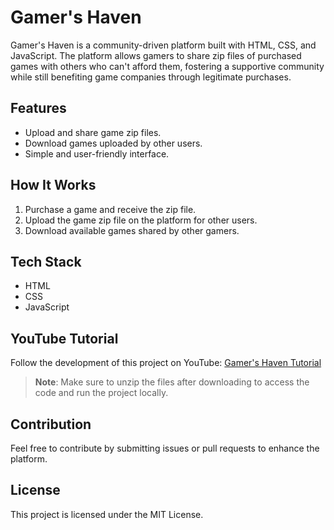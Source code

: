 # Gamer's Haven

Gamer's Haven is a community-driven platform built with HTML, CSS, and JavaScript. The platform allows gamers to share zip files of purchased games with others who can't afford them, fostering a supportive community while still benefiting game companies through legitimate purchases.

## Features

- Upload and share game zip files.
- Download games uploaded by other users.
- Simple and user-friendly interface.

## How It Works

1. Purchase a game and receive the zip file.
2. Upload the game zip file on the platform for other users.
3. Download available games shared by other gamers.

## Tech Stack

- HTML
- CSS
- JavaScript

## YouTube Tutorial

Follow the development of this project on YouTube: [Gamer's Haven Tutorial](https://youtu.be/TxyWL_f9WTs?si=cVzuU38Fgud1NaP0)

> **Note**: Make sure to unzip the files after downloading to access the code and run the project locally.

## Contribution

Feel free to contribute by submitting issues or pull requests to enhance the platform.

## License

This project is licensed under the MIT License.
